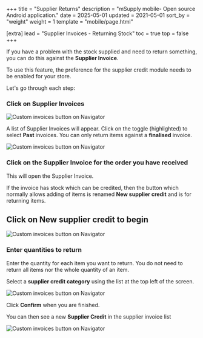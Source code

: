 +++
title = "Supplier Returns"
description = "mSupply mobile- Open source Android application."
date = 2025-05-01
updated = 2021-05-01
sort_by = "weight"
weight = 1
template = "mobile/page.html"

[extra]
lead = "Supplier Invoices - Returning Stock"
toc = true
top = false
+++


If you have a problem with the stock supplied and need to return something, you can do this against the **Supplier Invoice**. 

<div class="tip">
To use this feature, the preference for the supplier credit module needs to be enabled for your store.
</div>

Let's go through each step:

### Click on Supplier Invoices

![Custom invoices button on Navigator](/mobile/introduction/images/supplier_invoices.png)

A list of Supplier Invoices will appear. Click on the toggle (highlighted) to select **Past** invoices. You can only return items against a **finalised** invoice.

![Custom invoices button on Navigator](/mobile/introduction/images/finalised_invoice.png)

### Click on the Supplier Invoice for the order you have received

This will open the Supplier Invoice. 

If the invoice has stock which can be credited, then the button which normally allows adding of items is renamed **New supplier credit** and is for returning items.

Click on **New supplier credit** to begin
----
![Custom invoices button on Navigator](/mobile/introduction/images/new_supplier_credit.png)

### Enter quantities to return

Enter the quantity for each item you want to return. You do not need to return all items nor the whole quantity of an item.

Select a **supplier credit category** using the list at the top left of the screen.

![Custom invoices button on Navigator](/mobile/introduction/images/quantities_to_return.png)

Click **Confirm** when you are finished.

You can then see a new **Supplier Credit** in the supplier invoice list

![Custom invoices button on Navigator](/mobile/introduction/images/supplier_credit.png)
